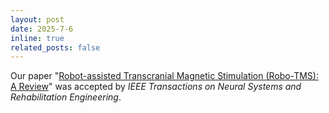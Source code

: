 ```yaml
---
layout: post
date: 2025-7-6
inline: true
related_posts: false
---
```


Our paper "<a href="https://ieeexplore.ieee.org/document/11071331">Robot-assisted Transcranial Magnetic Stimulation (Robo-TMS): A Review</a>"  was accepted by <i>IEEE Transactions on Neural Systems and Rehabilitation Engineering</i>.
